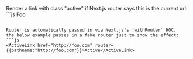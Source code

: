 Render a link with class "active" if Next.js router says this is the current url:
    ```js
<ActiveLink href="http://foo.com">Foo</ActiveLink>
```

Router is automatically passed in via Next.js's `withRouter` HOC, 
the below example passes in a fake router just to show the effect:
```js
<ActiveLink href="http://foo.com" router={{pathname:"http://foo.com"}}>Active</ActiveLink>
```
